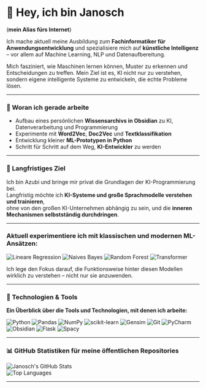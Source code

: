 # 👋 Hey, ich bin Janosch 
(**mein Alias fürs Internet**)



Ich mache aktuell meine Ausbildung zum **Fachinformatiker für Anwendungsentwicklung** und spezialisiere mich auf **künstliche Intelligenz** – vor allem auf Machine Learning, NLP und Datenaufbereitung.  

Mich fasziniert, wie Maschinen lernen können, Muster zu erkennen und Entscheidungen zu treffen. Mein Ziel ist es, KI nicht nur zu verstehen, sondern eigene intelligente Systeme zu entwickeln, die echte Probleme lösen.  

---

### 🔭 Woran ich gerade arbeite  
- Aufbau eines persönlichen **Wissensarchivs in Obsidian** zu KI, Datenverarbeitung und Programmierung  
- Experimente mit **Word2Vec**, **Doc2Vec** und **Textklassifikation**  
- Entwicklung kleiner **ML-Prototypen in Python**
- Schritt für Schritt auf dem Weg, **KI-Entwickler** zu werden

---

### 🚀 Langfristiges Ziel  
Ich bin Azubi und bringe mir privat die Grundlagen der KI-Programmierung bei.  
Langfristig möchte ich **KI-Systeme und große Sprachmodelle verstehen und trainieren**,  
ohne von den großen KI-Unternehmen abhängig zu sein, und die **inneren Mechanismen selbstständig durchdringen**.

---
### Aktuell experimentiere ich mit klassischen und modernen ML-Ansätzen:
![Lineare Regression](https://img.shields.io/badge/Lineare%20Regression-FF0000?style=for-the-badge&logo=scikitlearn&logoColor=white)
![Naives Bayes](https://img.shields.io/badge/naive%20Bayes-FF0000?style=for-the-badge&logo=scikitlearn&logoColor=white)
![Random Forest](https://img.shields.io/badge/Random%20Forest-FF0000?style=for-the-badge&logo=scikitlearn&logoColor=white)
![Transformer](https://img.shields.io/badge/Transformer-FF0000?style=for-the-badge&logo=scikitlearn&logoColor=white)


Ich lege den Fokus darauf, die Funktionsweise hinter diesen Modellen wirklich zu verstehen – nicht nur sie anzuwenden.

---

### 🧠 Technologien & Tools  
**Ein Überblick über die Tools und Technologien, mit denen ich arbeite:**  

![Python](https://img.shields.io/badge/Python-3776AB?style=for-the-badge&logo=python&logoColor=white)
![Pandas](https://img.shields.io/badge/Pandas-150458?style=for-the-badge&logo=pandas&logoColor=white)
![NumPy](https://img.shields.io/badge/NumPy-013243?style=for-the-badge&logo=numpy&logoColor=white)
![scikit-learn](https://img.shields.io/badge/scikit--learn-F7931E?style=for-the-badge&logo=scikit-learn&logoColor=white)
![Gensim](https://img.shields.io/badge/Gensim-66CC00?style=for-the-badge&logo=python&logoColor=white)
![Git](https://img.shields.io/badge/Git-F05032?style=for-the-badge&logo=git&logoColor=white)
![PyCharm](https://img.shields.io/badge/PyCharm-000000?style=for-the-badge&logo=pycharm&logoColor=white)
![Obsidian](https://img.shields.io/badge/Obsidian-483699?style=for-the-badge&logo=obsidian&logoColor=white)
![Flask](https://img.shields.io/badge/Flask-3BABC3?logo=flask&logoColor=fff&style=flat-square)
![Spacy](https://img.shields.io/badge/Spacy-FF0000?style=for-the-badge&logo=scikitlearn&logoColor=white)

---

### 📊 GitHub Statistiken für meine öffentlichen Repositories

![Janosch's GitHub Stats](https://github-readme-stats.vercel.app/api?username=Juljano&show_icons=true&theme=tokyonight)  
![Top Languages](https://github-readme-stats.vercel.app/api/top-langs/?username=Juljano&layout=compact&theme=tokyonight)

---

